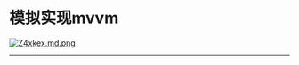 # 模拟实现mvvm
[![Z4xkex.md.png](https://s2.ax1x.com/2019/07/13/Z4xkex.md.png)](https://imgchr.com/i/Z4xkex)
***

